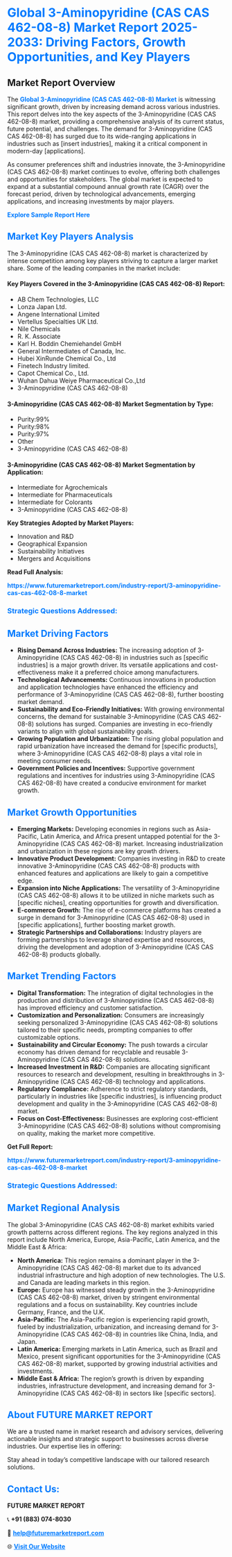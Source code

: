 <h1 style="color: #007BFF;">Global 3-Aminopyridine (CAS CAS 462-08-8) Market Report 2025-2033: Driving Factors, Growth Opportunities, and Key Players</h1>

<section id="overview">
<h2>Market Report Overview</h2>
<p>The <a href="https://www.futuremarketreport.com/industry-report/3-aminopyridine-cas-cas-462-08-8-market" style="color: #007BFF; text-decoration: none;"><strong>Global 3-Aminopyridine (CAS CAS 462-08-8) Market</strong></a> is witnessing significant growth, driven by increasing demand across various industries. This report delves into the key aspects of the 3-Aminopyridine (CAS CAS 462-08-8) market, providing a comprehensive analysis of its current status, future potential, and challenges. The demand for 3-Aminopyridine (CAS CAS 462-08-8) has surged due to its wide-ranging applications in industries such as [insert industries], making it a critical component in modern-day [applications].</p>
<p>As consumer preferences shift and industries innovate, the 3-Aminopyridine (CAS CAS 462-08-8) market continues to evolve, offering both challenges and opportunities for stakeholders. The global market is expected to expand at a substantial compound annual growth rate (CAGR) over the forecast period, driven by technological advancements, emerging applications, and increasing investments by major players.</p>
</section>

<section id="overview">
<p><a href="https://www.futuremarketreport.com/request-sample/reportId=98772" style="color: #007BFF; text-decoration: none;"><strong>Explore Sample Report Here</strong></a></p>
</section>

<section id="key-players">
<h2 style="color: #007BFF;">Market Key Players Analysis</h2>
<p>The 3-Aminopyridine (CAS CAS 462-08-8) market is characterized by intense competition among key players striving to capture a larger market share. Some of the leading companies in the market include:</p>
<h4>Key Players Covered in the 3-Aminopyridine (CAS CAS 462-08-8) Report:</h4>
<ul><li>AB Chem Technologies, LLC</li><li>Lonza Japan Ltd.</li><li>Angene International Limited</li><li>Vertellus Specialties UK Ltd.</li><li>Nile Chemicals</li><li>R. K. Associate</li><li>Karl H. Boddin Chemiehandel GmbH</li><li>General Intermediates of Canada, Inc.</li><li>Hubei XinRunde Chemical Co., Ltd</li><li>Finetech Industry limited.</li><li>Capot Chemical Co., Ltd.</li><li>Wuhan Dahua Weiye Pharmaceutical Co.,Ltd</li><li>3-Aminopyridine (CAS CAS 462-08-8)</li></ul>
<h4>3-Aminopyridine (CAS CAS 462-08-8) Market Segmentation by Type:</h4>
<ul><li>Purity:99%</li><li>Purity:98%</li><li>Purity:97%</li><li>Other</li><li>3-Aminopyridine (CAS CAS 462-08-8)</li></ul>

<h4>3-Aminopyridine (CAS CAS 462-08-8) Market Segmentation by Application:</h4>
<ul><li>Intermediate for Agrochemicals</li><li>Intermediate for Pharmaceuticals</li><li>Intermediate for Colorants</li><li>3-Aminopyridine (CAS CAS 462-08-8)</li></ul>
<p><strong>Key Strategies Adopted by Market Players:</strong></p>
<ul>
<li>Innovation and R&D</li>
<li>Geographical Expansion</li>
<li>Sustainability Initiatives</li>
<li>Mergers and Acquisitions</li>
</ul>
</section>

<section>
<p><strong>Read Full Analysis: </strong></p><a href="https://www.futuremarketreport.com/industry-report/3-aminopyridine-cas-cas-462-08-8-market" style="color: #007BFF; text-decoration: none;"><strong>https://www.futuremarketreport.com/industry-report/3-aminopyridine-cas-cas-462-08-8-market</strong></a>
<h3 style="color: #007BFF;">Strategic Questions Addressed:</h3>
</section>

<section id="driving-factors">
<h2 style="color: #007BFF;">Market Driving Factors</h2>
<ul>
<li><strong>Rising Demand Across Industries:</strong> The increasing adoption of 3-Aminopyridine (CAS CAS 462-08-8) in industries such as [specific industries] is a major growth driver. Its versatile applications and cost-effectiveness make it a preferred choice among manufacturers.</li>
<li><strong>Technological Advancements:</strong> Continuous innovations in production and application technologies have enhanced the efficiency and performance of 3-Aminopyridine (CAS CAS 462-08-8), further boosting market demand.</li>
<li><strong>Sustainability and Eco-Friendly Initiatives:</strong> With growing environmental concerns, the demand for sustainable 3-Aminopyridine (CAS CAS 462-08-8) solutions has surged. Companies are investing in eco-friendly variants to align with global sustainability goals.</li>
<li><strong>Growing Population and Urbanization:</strong> The rising global population and rapid urbanization have increased the demand for [specific products], where 3-Aminopyridine (CAS CAS 462-08-8) plays a vital role in meeting consumer needs.</li>
<li><strong>Government Policies and Incentives:</strong> Supportive government regulations and incentives for industries using 3-Aminopyridine (CAS CAS 462-08-8) have created a conducive environment for market growth.</li>
</ul>
</section>

<section id="growth-opportunities">
<h2 style="color: #007BFF;">Market Growth Opportunities</h2>
<ul>
<li><strong>Emerging Markets:</strong> Developing economies in regions such as Asia-Pacific, Latin America, and Africa present untapped potential for the 3-Aminopyridine (CAS CAS 462-08-8) market. Increasing industrialization and urbanization in these regions are key growth drivers.</li>
<li><strong>Innovative Product Development:</strong> Companies investing in R&D to create innovative 3-Aminopyridine (CAS CAS 462-08-8) products with enhanced features and applications are likely to gain a competitive edge.</li>
<li><strong>Expansion into Niche Applications:</strong> The versatility of 3-Aminopyridine (CAS CAS 462-08-8) allows it to be utilized in niche markets such as [specific niches], creating opportunities for growth and diversification.</li>
<li><strong>E-commerce Growth:</strong> The rise of e-commerce platforms has created a surge in demand for 3-Aminopyridine (CAS CAS 462-08-8) used in [specific applications], further boosting market growth.</li>
<li><strong>Strategic Partnerships and Collaborations:</strong> Industry players are forming partnerships to leverage shared expertise and resources, driving the development and adoption of 3-Aminopyridine (CAS CAS 462-08-8) products globally.</li>
</ul>
</section>

<section id="trending-factors">
<h2 style="color: #007BFF;">Market Trending Factors</h2>
<ul>
<li><strong>Digital Transformation:</strong> The integration of digital technologies in the production and distribution of 3-Aminopyridine (CAS CAS 462-08-8) has improved efficiency and customer satisfaction.</li>
<li><strong>Customization and Personalization:</strong> Consumers are increasingly seeking personalized 3-Aminopyridine (CAS CAS 462-08-8) solutions tailored to their specific needs, prompting companies to offer customizable options.</li>
<li><strong>Sustainability and Circular Economy:</strong> The push towards a circular economy has driven demand for recyclable and reusable 3-Aminopyridine (CAS CAS 462-08-8) solutions.</li>
<li><strong>Increased Investment in R&D:</strong> Companies are allocating significant resources to research and development, resulting in breakthroughs in 3-Aminopyridine (CAS CAS 462-08-8) technology and applications.</li>
<li><strong>Regulatory Compliance:</strong> Adherence to strict regulatory standards, particularly in industries like [specific industries], is influencing product development and quality in the 3-Aminopyridine (CAS CAS 462-08-8) market.</li>
<li><strong>Focus on Cost-Effectiveness:</strong> Businesses are exploring cost-efficient 3-Aminopyridine (CAS CAS 462-08-8) solutions without compromising on quality, making the market more competitive.</li>
</ul>
</section>

<section>
<p><strong>Get Full Report: </strong></p><a href="https://www.futuremarketreport.com/industry-report/3-aminopyridine-cas-cas-462-08-8-market" style="color: #007BFF; text-decoration: none;"><strong>https://www.futuremarketreport.com/industry-report/3-aminopyridine-cas-cas-462-08-8-market</strong></a>
<h3 style="color: #007BFF;">Strategic Questions Addressed:</h3>
</section>


<section id="regional-analysis">
<h2 style="color: #007BFF;">Market Regional Analysis</h2>
<p>The global 3-Aminopyridine (CAS CAS 462-08-8) market exhibits varied growth patterns across different regions. The key regions analyzed in this report include North America, Europe, Asia-Pacific, Latin America, and the Middle East & Africa:</p>
<ul>
<li><strong>North America:</strong> This region remains a dominant player in the 3-Aminopyridine (CAS CAS 462-08-8) market due to its advanced industrial infrastructure and high adoption of new technologies. The U.S. and Canada are leading markets in this region.</li>
<li><strong>Europe:</strong> Europe has witnessed steady growth in the 3-Aminopyridine (CAS CAS 462-08-8) market, driven by stringent environmental regulations and a focus on sustainability. Key countries include Germany, France, and the U.K.</li>
<li><strong>Asia-Pacific:</strong> The Asia-Pacific region is experiencing rapid growth, fueled by industrialization, urbanization, and increasing demand for 3-Aminopyridine (CAS CAS 462-08-8) in countries like China, India, and Japan.</li>
<li><strong>Latin America:</strong> Emerging markets in Latin America, such as Brazil and Mexico, present significant opportunities for the 3-Aminopyridine (CAS CAS 462-08-8) market, supported by growing industrial activities and investments.</li>
<li><strong>Middle East & Africa:</strong> The region’s growth is driven by expanding industries, infrastructure development, and increasing demand for 3-Aminopyridine (CAS CAS 462-08-8) in sectors like [specific sectors].</li>
</ul>
</section>

<footer>
<h2 style="color: #007BFF;">About FUTURE MARKET REPORT</h2>
<p>We are a trusted name in market research and advisory services, delivering actionable insights and strategic support to businesses across diverse industries. Our expertise lies in offering:</p>

<p>Stay ahead in today’s competitive landscape with our tailored research solutions.</p>

<h2 style="color: #007BFF;">Contact Us:</h2>
<p><strong>FUTURE MARKET REPORT</strong></p>
<p>📞 <strong>+91 (883) 074-8030</strong></p>
<p>📧 <strong><a href="mailto:help@futuremarketreport.com" style="color: #007BFF;">help@futuremarketreport.com</a></strong></p>
<p>🌐 <strong><a href="https://www.futuremarketreport.com/" style="color: #007BFF;">Visit Our Website</a></strong></p>
</footer>